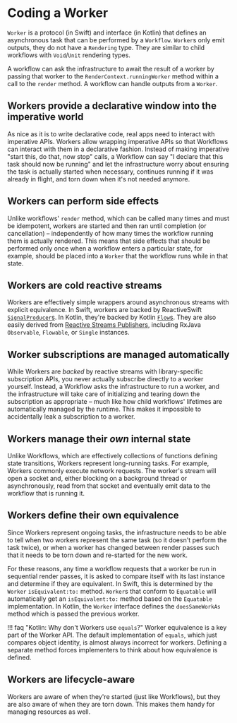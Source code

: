 # Coding a Worker

`Worker` is a protocol (in Swift) and interface (in Kotlin) that defines an asynchronous task that
can be performed by a `Workflow`. `Worker`s only emit outputs, they do not have a `Rendering` type.
They are similar to child workflows with `Void`/`Unit` rendering types.

A workflow can ask the infrastructure to await the result of a worker by passing that worker to the
`RenderContext.runningWorker` method within a call to the `render` method. A workflow can handle
outputs from a `Worker`.

## Workers provide a declarative window into the imperative world

As nice as it is to write declarative code, real apps need to interact with imperative APIs. Workers
allow wrapping imperative APIs so that Workflows can interact with them in a declarative fashion.
Instead of making imperative "start this, do that, now stop" calls, a Workflow can say "I declare
that this task should now be running" and let the infrastructure worry about ensuring the task is
actually started when necessary, continues running if it was already in flight, and torn down when
it's not needed anymore.

## Workers can perform side effects

Unlike workflows' `render` method, which can be called many times and must be idempotent, workers
are started and then ran until completion (or cancellation) – independently of how many times the
workflow running them is actually rendered. This means that side effects that should be performed
only once when a workflow enters a particular state, for example, should be placed into a `Worker`
that the workflow runs while in that state.

## Workers are cold reactive streams

Workers are effectively simple wrappers around asynchronous streams with explicit equivalence. In
Swift, workers are backed by ReactiveSwift [`SignalProducer`s](http://reactivecocoa.io/reactiveswift/docs/latest/SignalProducer.html#/s:13ReactiveSwift14SignalProducerV).
In Kotlin, they're backed by Kotlin [`Flow`s](https://kotlin.github.io/kotlinx.coroutines/kotlinx-coroutines-core/kotlinx.coroutines.flow/-flow/).
They are also easily derived from [Reactive Streams Publishers](https://www.reactive-streams.org),
including RxJava `Observable`, `Flowable`, or `Single` instances.

## Worker subscriptions are managed automatically

While Workers are _backed_ by reactive streams with library-specific subscription APIs, you never
actually subscribe directly to a worker yourself. Instead, a Workflow asks the infrastructure to
run a worker, and the infrastructure will take care of initializing and tearing down the
subscription as appropriate – much like how child workflows' lifetimes are automatically managed by
the runtime. This makes it impossible to accidentally leak a subscription to a worker.

## Workers manage their _own_ internal state

Unlike Workflows, which are effectively collections of functions defining state transitions, Workers
represent long-running tasks. For example, Workers commonly execute network requests. The worker's
stream will open a socket and, either blocking on a background thread or asynchronously, read from
that socket and eventually emit data to the workflow that is running it.

## Workers define their own equivalence

Since Workers represent ongoing tasks, the infrastructure needs to be able to tell when two workers
represent the same task (so it doesn't perform the task twice), or when a worker has changed between
render passes such that it needs to be torn down and re-started for the new work.

For these reasons, any time a workflow requests that a worker be run in sequential render passes, it
is asked to compare itself with its last instance and determine if they are equivalent. In Swift,
this is determined by the `Worker` `isEquivalent:to:` method. `Worker`s that conform to `Equatable`
will automatically get an `isEquivalent:to:` method based on the `Equatable` implementation. In
Kotlin, the `Worker` interface defines the `doesSameWorkAs` method which is passed the previous worker.

!!! faq "Kotlin: Why don't Workers use `equals`?"
    Worker equivalence is a key part of the Worker API. The default implementation of `equals`,
    which just compares object identity, is almost always incorrect for workers. Defining a separate
    method forces implementers to think about how equivalence is defined.

## Workers are lifecycle-aware

Workers are aware of when they're started (just like Workflows), but they are also aware of when
they are torn down. This makes them handy for managing resources as well.
